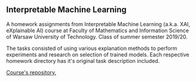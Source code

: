 ## Interpretable Machine Learning
A homework assignments from Interpretable Machine Learning (a.k.a. XAI, eXplainable AI) course at Faculty of Mathematics and Information Science of Warsaw University of Technology. Class of summer semester 2019/20.

The tasks consisted of using various explanation methods to perform experiments and research on selection of trained models. Each respective homework directory has it's original task description included.

[Course's repository.](https://github.com/pbiecek/InterpretableMachineLearning2020)
